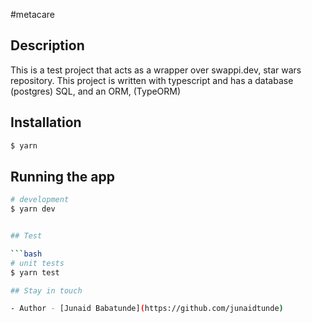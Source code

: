 #metacare

## Description

This is a test project that acts as a wrapper over swappi.dev, star wars repository. This project is written with typescript and has a database (postgres) SQL, and an ORM, (TypeORM)

## Installation

```bash
$ yarn
```

## Running the app

````bash
# development
$ yarn dev


## Test

```bash
# unit tests
$ yarn test

## Stay in touch

- Author - [Junaid Babatunde](https://github.com/junaidtunde)
````
